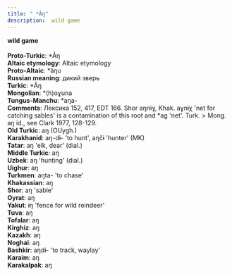```yaml
---
title: " *Ăŋ"
description:  wild game
---
```

<strong> wild game</strong><br><br>
<strong>Proto-Turkic</strong>:  *Ăŋ<br>
<strong>Altaic etymology</strong>:  Altaic etymology<br>
<strong> Proto-Altaic</strong>:  *ăŋu<br>
<strong>Russian meaning</strong>:  дикий зверь<br>
<strong>Turkic</strong>:  *Ăŋ<br>
<strong>Mongolian</strong>:  *(h)oɣuna<br>
<strong>Tungus-Manchu</strong>:  *aŋa-<br>
<strong>Comments</strong>:  Лексика 152, 417, EDT 166. Shor aŋnɨɣ, Khak. aɣnɨχ 'net for catching sables' is a contamination of this root and *ag 'net'. Turk. > Mong. aŋ id., see Clark 1977, 128-129.<br>
<strong>Old Turkic</strong>:  aŋ (OUygh.)<br>
<strong>Karakhanid</strong>:  aŋ-dɨ- 'to hunt', aŋčɨ 'hunter' (MK)<br>
<strong>Tatar</strong>:  aŋ 'elk, dear' (dial.)<br>
<strong>Middle Turkic</strong>:  aŋ<br>
<strong>Uzbek</strong>:  aŋ 'hunting' (dial.)<br>
<strong>Uighur</strong>:  aŋ<br>
<strong>Turkmen</strong>:  aŋta- 'to chase'<br>
<strong>Khakassian</strong>:  aŋ<br>
<strong>Shor</strong>:  aŋ 'sable'<br>
<strong>Oyrat</strong>:  aŋ<br>
<strong>Yakut</strong>:  ɨŋ 'fence for wild reindeer'<br>
<strong>Tuva</strong>:  aŋ<br>
<strong>Tofalar</strong>:  aŋ<br>
<strong>Kirghiz</strong>:  aŋ<br>
<strong>Kazakh</strong>:  aŋ<br>
<strong>Noghai</strong>:  aŋ<br>
<strong>Bashkir</strong>:  aŋdɨ- 'to track, waylay'<br>
<strong>Karaim</strong>:  aŋ<br>
<strong>Karakalpak</strong>:  aŋ<br>



